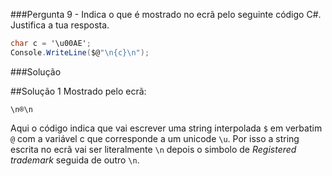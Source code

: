 ###Pergunta
9 - Indica o que é mostrado no ecrã pelo seguinte código C#. Justifica a tua
resposta.

```cs
char c = '\u00AE';
Console.WriteLine($@"\n{c}\n");
```

###Solução

##Solução 1
Mostrado pelo ecrã:

```text
\n®\n
```

Aqui o código indica que vai escrever uma string interpolada `$` em verbatim `@` com a variável c que corresponde a um unicode `\u`. Por isso a string escrita no ecrã vai ser literalmente `\n` depois o simbolo de *Registered trademark* seguida de outro `\n`.
